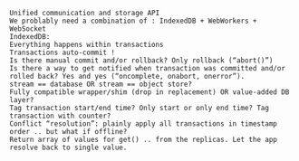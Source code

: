     Unified communication and storage API
    We problably need a combination of : IndexedDB + WebWorkers + WebSocket
    IndexedDB:
    Everything happens within transactions
    Transactions auto-commit !
    Is there manual commit and/or rollback? Only rollback (“abort()”)
    Is there a way to get notified when transaction was committed and/or rolled back? Yes and yes (“oncomplete, onabort, onerror”).
    stream == database OR stream == object store?
    Fully compatible wrapper/shim (drop in replacement) OR value-added DB layer?
    Tag transaction start/end time? Only start or only end time? Tag transaction with counter?
    Conflict “resolution”: plainly apply all transactions in timestamp order .. but what if offline?
    Return array of values for get() .. from the replicas. Let the app resolve back to single value.
    